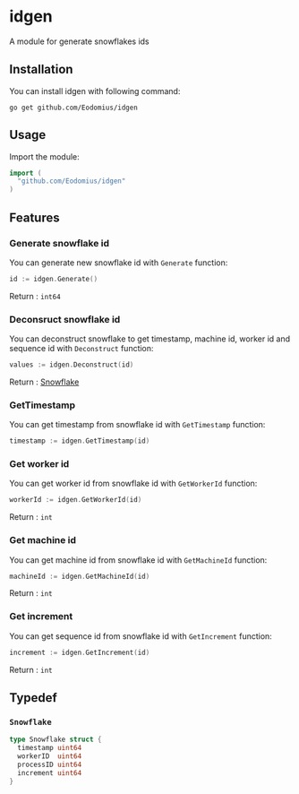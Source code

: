 # idgen

A module for generate snowflakes ids

## Installation

You can install idgen with following command:

```shell
go get github.com/Eodomius/idgen
```

## Usage

Import the module:

```go
import (
  "github.com/Eodomius/idgen"
)
```

## Features

### Generate snowflake id

You can generate new snowflake id with `Generate` function:

```go
id := idgen.Generate()
```

Return : `int64`

### Deconsruct snowflake id

You can deconstruct snowflake to get timestamp, machine id, worker id and sequence id with `Deconstruct` function:

```go
values := idgen.Deconstruct(id)
```

Return : [Snowflake](#snowflake)

### GetTimestamp

You can get timestamp from snowflake id with `GetTimestamp` function:

```go
timestamp := idgen.GetTimestamp(id)
```

### Get worker id

You can get worker id from snowflake id with `GetWorkerId` function:

```go
workerId := idgen.GetWorkerId(id)
```

Return : `int`

### Get machine id

You can get machine id from snowflake id with `GetMachineId` function:

```go
machineId := idgen.GetMachineId(id)
```

Return : `int`

### Get increment

You can get sequence id from snowflake id with `GetIncrement` function:

```go
increment := idgen.GetIncrement(id)
```

Return : `int`

## Typedef

### `Snowflake`

```go
type Snowflake struct {
  timestamp uint64
  workerID  uint64
  processID uint64
  increment uint64
}
```
